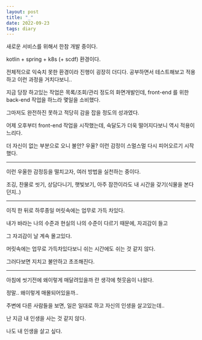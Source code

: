 ```yaml
---
layout: post
title: "_"
date: 2022-09-23
tags: diary
---
```


새로운 서비스를 위해서 한참 개발 중이다.

kotlin + spring + k8s (+ scdf) 환경이다.

전체적으로 익숙치 못한 환경이라 진행이 굉장히 더디다. 공부하면서 테스트해보고 적용하고 이런 과정을 거치다보니..

지금 당장 하고있는 작업은 목록/조회/관리 정도의 화면개발인데, front-end 를 위한 back-end 작업을 하느라 몇일을 소비했다.

그마저도 완전하진 못하고 적당히 감을 잡을 정도의 성과였다.

어제 오후부터 front-end 작업을 시작했는데, 숙달도가 더욱 떨어지다보니 역시 적용이 느리다.

더 자신이 없는 부분으로 오니 불안? 우울? 이런 감정이 스멀스멀 다시 피어오르기 시작했다.

---

이런 우울한 감정등을 떨치고자, 여러 방법을 실천하는 중이다.

조깅, 찬물로 씻기, 상담다니기, 햇빛보기, 아주 잠깐이라도 내 시간을 갖기(식물을 본다던지..)

---

이직 한 뒤로 하루종일 머릿속에는 업무로 가득 차있다.

내가 바라는 나의 수준과 현실의 나의 수준이 다르기 때문에, 자괴감이 들고

그 자괴감이 날 계속 몰고있다.

머릿속에는 업무로 가득차있다보니 쉬는 시간에도 쉬는 것 같지 않다.

그러다보면 지치고 불안하고 초조해진다.

---

아침에 씻기전에 왜이렇게 매달려있을까 란 생각에 헛웃음이 나왔다.

정말.. 왜이렇게 매몰되어있을까..

주변에 다른 사람들을 보면, 일은 일대로 하고 자신의 인생을 살고있는데..

난 지금 내 인생을 사는 것 같지 않다.

나도 내 인생을 살고 싶다.